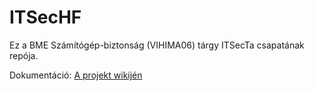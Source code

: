 # ITSecHF

Ez a BME Számítógép-biztonság (VIHIMA06) tárgy ITSecTa csapatának repója.

Dokumentáció: [A projekt wikijén](https://github.com/ITSecTa/ITSecHF/wiki/1.-ITSec-(VIHIMA06)-HF-Dokument%C3%A1ci%C3%B3)
